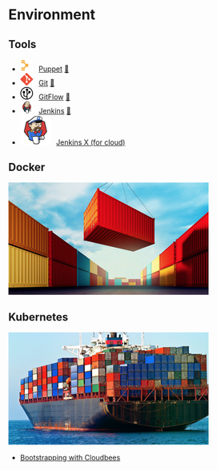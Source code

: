 # Environment

## Tools

* ![Puppet](/images/2018/10/puppet.png)&nbsp;&nbsp; [Puppet](https://puppet.com)
[:movie_camera:](https://www.youtube.com/watch?v=QFcqvBk1gNA)
* ![Git](/images/2018/10/git.png)&nbsp;&nbsp; [Git](https://git-scm.com)
[:movie_camera:](https://www.youtube.com/watch?v=DR7MLaAKcUk)
* ![Gitflow](/images/2018/10/gitflow.png)&nbsp;&nbsp; [GitFlow](https://datasift.github.io/gitflow/IntroducingGitFlow.html)
[:movie_camera:](https://www.youtube.com/watch?v=47uih9Tp6H8)
* ![Jenkins](/images/2018/10/jenkins.png)&nbsp;&nbsp; [Jenkins](https://jenkins.io)
[:movie_camera:](https://www.youtube.com/watch?v=mpsQFEpiOj4)
* ![Jenkins X](images/2018/10/jenkins-x.png)&nbsp;&nbsp; [Jenkins X (for cloud)](https://jenkins-x.io)

## Docker

![Container](/images/2018/10/container.png)

## Kubernetes

![Kubernetes](/images/2018/10/kubernetes.png)

* [Bootstrapping with Cloudbees](https://www.youtube.com/watch?v=hnCNJ5IYWFM)
